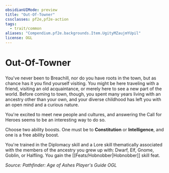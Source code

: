 ```yaml
---
obsidianUIMode: preview
title: "Out-Of-Towner"
cssclasses: pf2e,pf2e-action
tags:
  - trait/common
aliases: "Compendium.pf2e.backgrounds.Item.UgityMZaujmYUpil"
license: OGL
---
```

# Out-Of-Towner

### 






You've never been to Breachill, nor do you have roots in the town, but as chance has it you find yourself visiting. You might be here traveling with a friend, visiting an old acquaintance, or merely here to see a new part of the world. Before coming to town, though, you spent many years living with an ancestry other than your own, and your diverse childhood has left you with an open mind and a curious nature.

You're excited to meet new people and cultures, and answering the Call for Heroes seems to be an interesting way to do so.

Choose two ability boosts. One must be to **Constitution** or **Intelligence**, and one is a free ability boost.

You're trained in the Diplomacy skill and a Lore skill thematically associated with the members of the ancestry you grew up with: Dwarf, Elf, Gnome, Goblin, or Halfling. You gain the [[Feats/Hobnobber|Hobnobber]] skill feat.

*Source: Pathfinder: Age of Ashes Player's Guide*
*OGL*